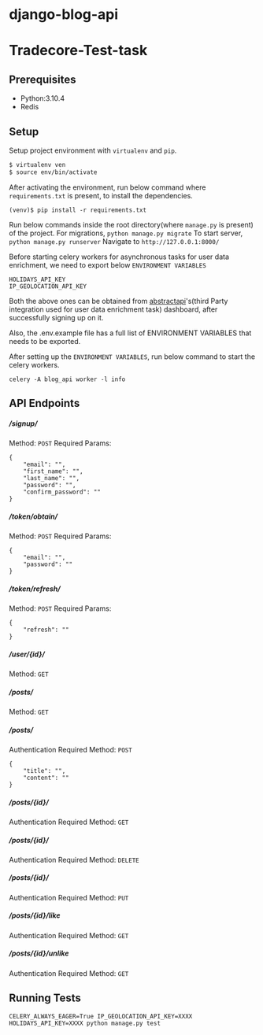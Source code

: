 # django-blog-api

# Tradecore-Test-task
## Prerequisites

 - Python:3.10.4
 - Redis

## Setup

Setup project environment with `virtualenv` and `pip`.

```bash
$ virtualenv ven
$ source env/bin/activate
```

After activating the environment, run below command where    `requirements.txt` is present, to install the dependencies.

``` (venv)$ pip install -r requirements.txt ```

Run below commands inside the root directory(where `manage.py` is present) of the project.
For migrations, `python manage.py migrate`
To start server, `python manage.py runserver`
Navigate to `http://127.0.0.1:8000/`

Before starting celery workers for asynchronous tasks for user data enrichment, we need to export below `ENVIRONMENT VARIABLES`

    HOLIDAYS_API_KEY
    IP_GEOLOCATION_API_KEY
Both the above ones can be obtained from [abstractapi](https://www.abstractapi.com/)'s(third Party integration used for user data enrichment task) dashboard, after successfully signing up on it.

Also, the .env.example file has a full list of ENVIRONMENT VARIABLES that needs to be exported.

After setting up the `ENVIRONMENT VARIABLES`, run below command to start the celery workers.

    celery -A blog_api worker -l info

##  API Endpoints

#####  /signup/
Method: `POST`
Required Params:
```
{
    "email": "",
    "first_name": "",
    "last_name": "",
    "password": "",
    "confirm_password": ""
}
```

#####    /token/obtain/
Method: `POST`
Required Params:
```
{
    "email": "",
    "password": ""
}
```

#####    /token/refresh/
Method: `POST`
Required Params:
```
{
    "refresh": ""
}
```

#####    /user/{id}/
Method: `GET`

#####    /posts/
Method: `GET`

#####    /posts/
Authentication Required
Method: `POST`
```
{
    "title": "",
    "content": ""
}
```

#####    /posts/{id}/
Authentication Required
Method: `GET`

#####    /posts/{id}/
Authentication Required
Method: `DELETE`

#####    /posts/{id}/
Authentication Required
Method: `PUT`

#####    /posts/{id}/like
Authentication Required
Method: `GET`

#####    /posts/{id}/unlike
Authentication Required
Method: `GET`


## Running Tests
```
CELERY_ALWAYS_EAGER=True IP_GEOLOCATION_API_KEY=XXXX HOLIDAYS_API_KEY=XXXX python manage.py test
```
